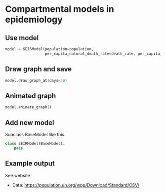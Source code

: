 <!-- @format -->

# Compartmental models in epidemiology

## Use model

```python
model = SEISModel(population=population,
                  per_capita_natural_death_rate=death_rate, per_capita_birth_rate=birth_rate)
```

## Draw graph and save

```python
model.draw_graph_at(days=50)
```

## Animated graph

```python
model.animate_graph()
```

## Add new model

Subclass BaseModel like this

```python
class SEIRModel(BaseModel):
    pass
```

## Example output

See website

- Data: https://population.un.org/wpp/Download/Standard/CSV/